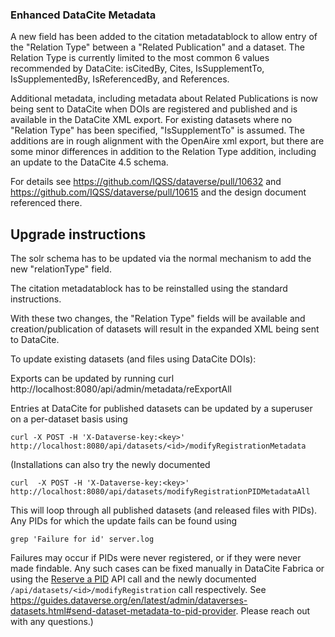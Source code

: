 
### Enhanced DataCite Metadata

A new field has been added to the citation metadatablock to allow entry of the "Relation Type" between a "Related Publication" and a dataset. The Relation Type is currently limited to the most common 6 values recommended by DataCite: isCitedBy, Cites, IsSupplementTo, IsSupplementedBy, IsReferencedBy, and References. 

Additional metadata, including metadata about Related Publications is now being sent to DataCite when DOIs are registered and published and is available in the DataCite XML export. For existing datasets where no "Relation Type" has been specified, "IsSupplementTo" is assumed. The additions are in rough alignment with the OpenAire xml export, but there are some minor differences in addition to the Relation Type addition, including an update to the DataCite 4.5 schema. 

For details see https://github.com/IQSS/dataverse/pull/10632 and https://github.com/IQSS/dataverse/pull/10615 and the design document referenced there.

Upgrade instructions
--------------------

The solr schema has to be updated via the normal mechanism to add the new "relationType" field.

The citation metadatablock has to be reinstalled using the standard instructions.

With these two changes, the "Relation Type" fields will be available and creation/publication of datasets will result in the expanded XML being sent to DataCite.

To update existing datasets (and files using DataCite DOIs):

Exports can be updated by running curl http://localhost:8080/api/admin/metadata/reExportAll

Entries at DataCite for published datasets can be updated by a superuser on a per-dataset basis using 

`curl -X POST -H 'X-Dataverse-key:<key>' http://localhost:8080/api/datasets/<id>/modifyRegistrationMetadata`

(Installations can also try the newly documented 

`curl  -X POST -H 'X-Dataverse-key:<key>' http://localhost:8080/api/datasets/modifyRegistrationPIDMetadataAll` 

This will loop through all published datasets (and released files with PIDs). Any PIDs for which the update fails can be found using 

`grep 'Failure for id' server.log` 

Failures may occur if PIDs were never registered, or if they were never made findable. Any such cases can be fixed manually in DataCite Fabrica or using the [Reserve a PID](https://guides.dataverse.org/en/latest/api/native-api.html#reserve-a-pid) API call and the newly documented `/api/datasets/<id>/modifyRegistration` call respectively. See https://guides.dataverse.org/en/latest/admin/dataverses-datasets.html#send-dataset-metadata-to-pid-provider. Please reach out with any questions.)
